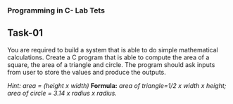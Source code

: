 ### Programming in C- Lab Tets

## Task-01
You are required to build a system that is able to do simple
mathematical calculations. Create a C program that is able to compute the area of a
square, the area of a triangle and circle. The program should ask inputs from user to store the values and produce the outputs.


*Hint: area = (height x width)*
<b>Formula:</b> <i>area of triangle=1/2 x width x height; area of circle = 3.14 x radius x radius.</i>
